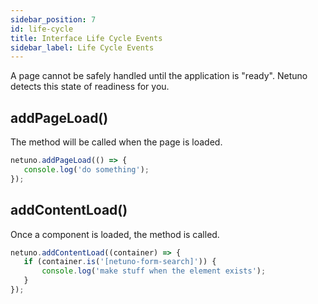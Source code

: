 ```yaml
---
sidebar_position: 7
id: life-cycle
title: Interface Life Cycle Events
sidebar_label: Life Cycle Events
---
```


A page cannot be safely handled until the application is "ready". Netuno detects this state of readiness for you. 

## addPageLoad()

The method will be called when the page is loaded.

```javascript
netuno.addPageLoad(() => {
   console.log('do something');
});
```

## addContentLoad()

Once a component is loaded, the method is called.

```javascript
netuno.addContentLoad((container) => {
   if (container.is('[netuno-form-search]')) {
       console.log('make stuff when the element exists');
   }
});
```
